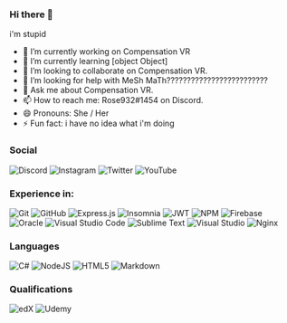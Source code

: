 ### Hi there 👋

i'm stupid

- 🔭 I’m currently working on Compensation VR
- 🌱 I’m currently learning [object Object]
- 👯 I’m looking to collaborate on Compensation VR.
- 🤔 I’m looking for help with MeSh MaTh?????????????????????????
- 💬 Ask me about Compensation VR.
- 📫 How to reach me: Rose932#1454 on Discord.
- 😄 Pronouns: She / Her
- ⚡ Fun fact: i have no idea what i'm doing


### Social
![Discord](https://img.shields.io/badge/w2cgRjWkdb-%237289DA.svg?style=for-the-badge&logo=discord&logoColor=white)
![Instagram](https://img.shields.io/badge/cvr_rose-%23E4405F.svg?style=for-the-badge&logo=Instagram&logoColor=white)
![Twitter](https://img.shields.io/badge/cvr_rose-%231DA1F2.svg?style=for-the-badge&logo=Twitter&logoColor=white)
![YouTube](https://img.shields.io/badge/Compensation%20VR-%23FF0000.svg?style=for-the-badge&logo=YouTube&logoColor=white)


### Experience in:

![Git](https://img.shields.io/badge/git-%23F05033.svg?style=for-the-badge&logo=git&logoColor=white)
![GitHub](https://img.shields.io/badge/github-%23121011.svg?style=for-the-badge&logo=github&logoColor=white)
![Express.js](https://img.shields.io/badge/express.js-%23404d59.svg?style=for-the-badge&logo=express&logoColor=%2361DAFB)
![Insomnia](https://img.shields.io/badge/Insomnia-black?style=for-the-badge&logo=insomnia&logoColor=5849BE)
![JWT](https://img.shields.io/badge/JWT-black?style=for-the-badge&logo=JSON%20web%20tokens)
![NPM](https://img.shields.io/badge/NPM-%23000000.svg?style=for-the-badge&logo=npm&logoColor=white)
![Firebase](https://img.shields.io/badge/firebase-%23039BE5.svg?style=for-the-badge&logo=firebase)
![Oracle](https://img.shields.io/badge/Oracle-F80000?style=for-the-badge&logo=oracle&logoColor=white)
![Visual Studio Code](https://img.shields.io/badge/Visual%20Studio%20Code-0078d7.svg?style=for-the-badge&logo=visual-studio-code&logoColor=white)
![Sublime Text](https://img.shields.io/badge/sublime_text-%23575757.svg?style=for-the-badge&logo=sublime-text&logoColor=important)
![Visual Studio](https://img.shields.io/badge/Visual%20Studio-5C2D91.svg?style=for-the-badge&logo=visual-studio&logoColor=white)
![Nginx](https://img.shields.io/badge/nginx-%23009639.svg?style=for-the-badge&logo=nginx&logoColor=white)


### Languages
![C#](https://img.shields.io/badge/c%23-%23239120.svg?style=for-the-badge&logo=c-sharp&logoColor=white)
![NodeJS](https://img.shields.io/badge/node.js-6DA55F?style=for-the-badge&logo=node.js&logoColor=white)
![HTML5](https://img.shields.io/badge/html5-%23E34F26.svg?style=for-the-badge&logo=html5&logoColor=white)
![Markdown](https://img.shields.io/badge/markdown-%23000000.svg?style=for-the-badge&logo=markdown&logoColor=white)


### Qualifications

![edX](https://img.shields.io/badge/edX-%2302262B.svg?style=for-the-badge&logo=edX&logoColor=white)
![Udemy](https://img.shields.io/badge/Udemy-A435F0?style=for-the-badge&logo=Udemy&logoColor=white)
